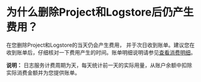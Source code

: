 # 为什么删除Project和Logstore后仍产生费用？

在您删除Project和Logstore的当天仍会产生费用， 并于次日收到账单。建议您在收到账单后，仔细核对一下费用产生的时间。账单明细说明请参见[查看消费明细](/intl.zh-CN/产品定价/查看消费明细.md)。

**说明：** 日志服务计费周期为天，每天统计前一天的实际用量，从账户余额中扣除实际消费金额并为您提供账单。

